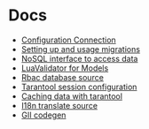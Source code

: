 Docs
======================================

* [Configuration Connection](CONNECTION.md)
* [Setting up and usage migrations](MIGRATIONS.md)
* [NoSQL interface to access data](NOSQL.md)
* [LuaValidator for Models](LUA-VALIDATOR.md)
* [Rbac database source](RBAC.md)
* [Tarantool session configuration](SESSION.md)
* [Caching data with tarantool](CACHE-EXPIRATIOND.md)
* [I18n translate source](I18N.md)
* [GII codegen](GII.md)